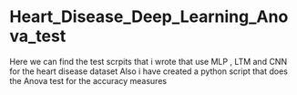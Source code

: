 # Heart_Disease_Deep_Learning_Anova_test
Here we can find the test scrpits that i wrote that use MLP , LTM and CNN for the heart disease dataset
Also i have created a python script that does the Anova test for the accuracy measures
